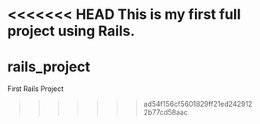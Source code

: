 <<<<<<< HEAD
This is my first full project using Rails.
=======
# rails_project
First Rails Project
>>>>>>> ad54f156cf5601829ff21ed2429122b77cd58aac

